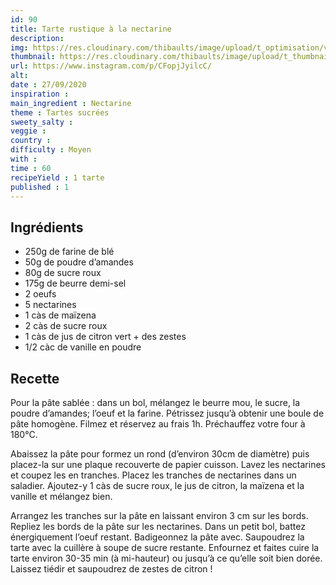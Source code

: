 ```yaml
---
id: 90
title: Tarte rustique à la nectarine
description: 
img: https://res.cloudinary.com/thibaults/image/upload/t_optimisation/v1600524211/Recipes/20200929_tarte_nectarine.jpg
thumbnail: https://res.cloudinary.com/thibaults/image/upload/t_thumbnail_josie/v1600524211/Recipes/20200929_tarte_nectarine.jpg
url: https://www.instagram.com/p/CFopjJyilcC/
alt: 
date : 27/09/2020
inspiration : 
main_ingredient : Nectarine
theme : Tartes sucrées
sweety_salty : 
veggie : 
country :
difficulty : Moyen
with : 
time : 60
recipeYield : 1 tarte
published : 1
---
```


## Ingrédients
 - 250g de farine de blé
 - 50g de poudre d’amandes
 - 80g de sucre roux
 - 175g de beurre demi-sel
 - 2 oeufs
 - 5 nectarines
 - 1 càs de maïzena
 - 2 càs de sucre roux
 - 1 càs de jus de citron vert + des zestes
 - 1/2 càc de vanille en poudre

## Recette
Pour la pâte sablée : dans un bol, mélangez le beurre mou, le sucre, la poudre d’amandes; l’oeuf et la farine. Pétrissez jusqu’à obtenir une boule de pâte homogène. Filmez et réservez au frais 1h. Préchauffez votre four à 180°C.

Abaissez la pâte pour formez un rond (d’environ 30cm de diamètre) puis placez-la sur une plaque recouverte de papier cuisson. Lavez les nectarines et coupez les en tranches. Placez les tranches de nectarines dans un saladier. Ajoutez-y 1 càs de sucre roux, le jus de citron, la maïzena et la vanille et mélangez bien.

Arrangez les tranches sur la pâte en laissant environ 3 cm sur les bords. Repliez les bords de la pâte sur les nectarines. Dans un petit bol, battez énergiquement l’oeuf restant. Badigeonnez la pâte avec. Saupoudrez la tarte avec la cuillère à soupe de sucre restante. Enfournez et faites cuire la tarte environ 30-35 min (à mi-hauteur) ou jusqu’à ce qu’elle soit bien dorée. Laissez tiédir et saupoudrez de zestes de citron !